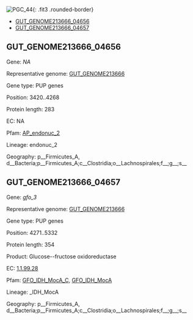 ![PGC_44](../static/images/Clusters_figure/PGC_44.jpg){: .fit3 .rounded-border}

<ul id="myTab" class="nav nav-tabs">
  <li class="active">
        <a href="#tab1" data-toggle="tab">GUT_GENOME213666_04656</a>
  </li>
<li><a href="#tab2" data-toggle="tab">GUT_GENOME213666_04657</a></li>
</ul>

<div id="myTabContent" class="tab-content">
  <div class="tab-pane fade in active" id="tab1">

<h2 id="GUT_GENOME213666_04656">GUT_GENOME213666_04656</h2>
<p>Gene: <em>NA</em>
<p>Representative genome: <a href="North America">GUT_GENOME213666</a></p>
<p>Gene type: PUP genes</p>
<p>Position: 3420..4268</p>
<p>Protein length: 283</p>
<p>EC: NA</p>
<p>Pfam: <a href="http://pfam.xfam.org/family/AP_endonuc_2">AP_endonuc_2</a></p>

<p>Lineage: endonuc_2</p>
<p>Geography: p__Firmicutes_A, d__Bacteria;p__Firmicutes_A;c__Clostridia;o__Lachnospirales;f__;g__;s__</p>
  </div>

  <div class="tab-pane fade" id="tab2">

<h2 id="GUT_GENOME213666_04657">GUT_GENOME213666_04657</h2>
<p>Gene: <em>gfo_3</em></p>
<p>Representative genome: <a href="North America">GUT_GENOME213666</a></p>
<p>Gene type: PUP genes</p>
<p>Position: 4271..5332</p>
<p>Protein length: 354</p>
<p>Product: Glucose--fructose oxidoreductase</p>
<p>EC: <a href="https://www.brenda-enzymes.org/enzyme.php?ecno=1.1.99.28">1.1.99.28</a></p>
<p>Pfam: <a href="http://pfam.xfam.org/family/GFO_IDH_MocA_C">GFO_IDH_MocA_C</a>, <a href="http://pfam.xfam.org/family/GFO_IDH_MocA">GFO_IDH_MocA</a></p>
<p>Lineage: _IDH_MocA</p>
<p>Geography: p__Firmicutes_A, d__Bacteria;p__Firmicutes_A;c__Clostridia;o__Lachnospirales;f__;g__;s__</p>

  </div>
</div>
